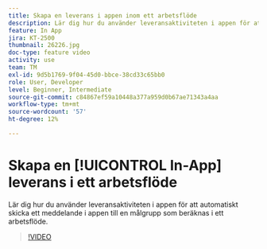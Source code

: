 ```yaml
---
title: Skapa en leverans i appen inom ett arbetsflöde
description: Lär dig hur du använder leveransaktiviteten i appen för att automatiskt skicka ett meddelande i appen till en målgrupp som beräknas i ett arbetsflöde.
feature: In App
jira: KT-2500
thumbnail: 26226.jpg
doc-type: feature video
activity: use
team: TM
exl-id: 9d5b1769-9f04-45d0-bbce-38cd33c65bb0
role: User, Developer
level: Beginner, Intermediate
source-git-commit: c84867ef59a10448a377a959d0b67ae71343a4aa
workflow-type: tm+mt
source-wordcount: '57'
ht-degree: 12%

---
```


# Skapa en [!UICONTROL In-App] leverans i ett arbetsflöde

Lär dig hur du använder leveransaktiviteten i appen för att automatiskt skicka ett meddelande i appen till en målgrupp som beräknas i ett arbetsflöde.

>[!VIDEO](https://video.tv.adobe.com/v/26226?quality=12&learn=on)
